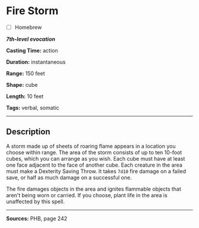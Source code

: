 # Fire Storm

- [ ] Homebrew

***7th-level evocation***

**Casting Time:** action

**Duration:** instantaneous

**Range:** 150 feet

**Shape:** cube

**Length:** 10 feet

**Tags:** verbal, somatic

---

## Description
A storm made up of sheets of roaring flame appears in a location you choose within range.
The area of the storm consists of up to ten 10-foot cubes, which you can arrange as you wish.
Each cube must have at least one face adjacent to the face of another cube.
Each creature in the area must make a Dexterity Saving Throw.
It takes `7d10` fire damage on a failed save, or half as much damage on a successful one.

The fire damages objects in the area and ignites flammable objects that aren't being worn or carried.
If you choose, plant life in the area is unaffected by this spell.

---

**Sources:** PHB, page 242
